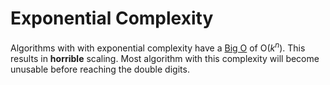 # Exponential Complexity
Algorithms with with exponential complexity have a [Big O](../Big-O.md.md) of O($k^n$). This results in **horrible** scaling. Most algorithm with this complexity will become unusable before reaching the double digits.